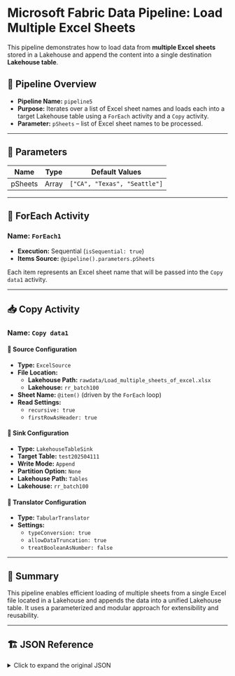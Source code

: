 # Microsoft Fabric Data Pipeline: Load Multiple Excel Sheets

This pipeline demonstrates how to load data from **multiple Excel sheets** stored in a Lakehouse and append the content into a single destination **Lakehouse table**.

## 📌 Pipeline Overview

- **Pipeline Name:** `pipeline5`
- **Purpose:** Iterates over a list of Excel sheet names and loads each into a target Lakehouse table using a `ForEach` activity and a `Copy` activity.
- **Parameter:** `pSheets` – list of Excel sheet names to be processed.

---

## 🧩 Parameters

| Name     | Type  | Default Values             |
|----------|-------|----------------------------|
| pSheets  | Array | `["CA", "Texas", "Seattle"]` |

---

## 🔁 ForEach Activity

### Name: `ForEach1`
- **Execution:** Sequential (`isSequential: true`)
- **Items Source:** `@pipeline().parameters.pSheets`

Each item represents an Excel sheet name that will be passed into the `Copy data1` activity.

---

## 📥 Copy Activity

### Name: `Copy data1`

#### 🔹 Source Configuration

- **Type:** `ExcelSource`
- **File Location:**
  - **Lakehouse Path:** `rawdata/Load_multiple_sheets_of_excel.xlsx`
  - **Lakehouse:** `rr_batch100`
- **Sheet Name:** `@item()` (driven by the `ForEach` loop)
- **Read Settings:**
  - `recursive: true`
  - `firstRowAsHeader: true`

#### 🔸 Sink Configuration

- **Type:** `LakehouseTableSink`
- **Target Table:** `test202504111`
- **Write Mode:** `Append`
- **Partition Option:** `None`
- **Lakehouse Path:** `Tables`
- **Lakehouse:** `rr_batch100`

#### 🔄 Translator Configuration

- **Type:** `TabularTranslator`
- **Settings:**
  - `typeConversion: true`
  - `allowDataTruncation: true`
  - `treatBooleanAsNumber: false`

---

## 🧠 Summary

This pipeline enables efficient loading of multiple sheets from a single Excel file located in a Lakehouse and appends the data into a unified Lakehouse table. It uses a parameterized and modular approach for extensibility and reusability.

---

## 🏗️ JSON Reference

<details>
<summary>Click to expand the original JSON</summary>

```json
<Insert your JSON here if needed for reference>
